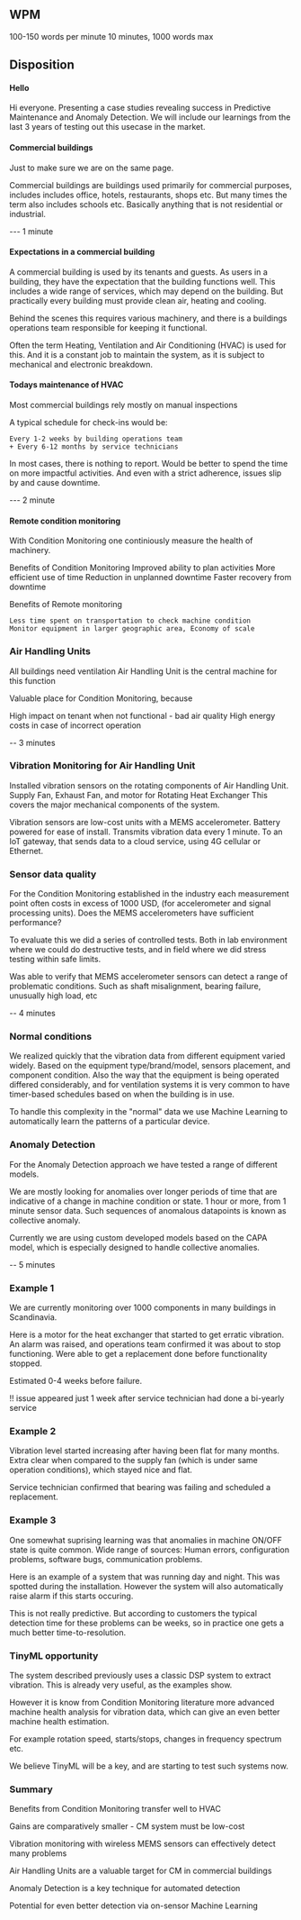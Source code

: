 
## WPM
100-150 words per minute
10 minutes, 1000 words max

## Disposition

#### Hello

Hi everyone.
Presenting a case studies revealing success in Predictive Maintenance and Anomaly Detection.
We will include our learnings from the last 3 years of testing out this usecase in the market.

#### Commercial buildings
Just to make sure we are on the same page.

Commercial buildings are buildings used primarily for commercial purposes,
includes includes office, hotels, restaurants, shops etc.
But many times the term also includes schools etc.
Basically anything that is not residential or industrial.

--- 1 minute

#### Expectations in a commercial building
A commercial building is used by its tenants and guests.
As users in a building, they have the expectation that the building functions well.
This includes a wide range of services, which may depend on the building.
But practically every building must provide clean air, heating and cooling.

Behind the scenes this requires various machinery,
and there is a buildings operations team responsible for keeping it functional.

Often the term Heating, Ventilation and Air Conditioning (HVAC) is used for this.
And it is a constant job to maintain the system,
as it is subject to mechanical and electronic breakdown.


#### Todays maintenance of HVAC
Most commercial buildings rely mostly on manual inspections

A typical schedule for check-ins would be:

    Every 1-2 weeks by building operations team
    + Every 6-12 months by service technicians

In most cases, there is nothing to report.
Would be better to spend the time on more impactful activities.
And even with a strict adherence, issues slip by and cause downtime.

--- 2 minute

#### Remote condition monitoring

With Condition Monitoring one continiously measure the health of machinery.

Benefits of Condition Monitoring
    Improved ability to plan activities
    More efficient use of time
    Reduction in unplanned downtime
    Faster recovery from downtime

Benefits of Remote monitoring 

    Less time spent on transportation to check machine condition
    Monitor equipment in larger geographic area, Economy of scale



### Air Handling Units

All buildings need ventilation
Air Handling Unit is the central machine for this function

Valuable place for Condition Monitoring, because

High impact on tenant when not functional - bad air quality
High energy costs in case of incorrect operation

-- 3 minutes

### Vibration Monitoring for Air Handling Unit

Installed vibration sensors on the rotating components of Air Handling Unit.
Supply Fan, Exhaust Fan, and motor for Rotating Heat Exchanger
This covers the major mechanical components of the system.

Vibration sensors are low-cost units with a MEMS accelerometer.
Battery powered for ease of install.
Transmits vibration data every 1 minute.
To an IoT gateway, that sends data to a cloud service, using 4G cellular or Ethernet.

### Sensor data quality
For the Condition Monitoring established in the industry
each measurement point often costs in excess of 1000 USD,
(for accelerometer and signal processing units).
Does the MEMS accelerometers have sufficient performance?

To evaluate this we did a series of controlled tests.
Both in lab environment where we could do destructive tests,
and in field where we did stress testing within safe limits.

Was able to verify that MEMS accelerometer sensors can detect
a range of problematic conditions.
Such as shaft misalignment, bearing failure, unusually high load, etc

-- 4 minutes

### Normal conditions

We realized quickly that the vibration data from different equipment varied widely.
Based on the equipment type/brand/model, sensors placement, and component condition.
Also the way that the equipment is being operated differed considerably,
and for ventilation systems it is very common to have timer-based schedules
based on when the building is in use.

To handle this complexity in the "normal" data we use Machine Learning
to automatically learn the patterns of a particular device.

### Anomaly Detection

For the Anomaly Detection approach we have tested a range of different models.

We are mostly looking for anomalies over longer periods of time
that are indicative of a change in machine condition or state.
1 hour or more, from 1 minute sensor data.
Such sequences of anomalous datapoints is known as collective anomaly.

Currently we are using custom developed models based on the CAPA model,
which is especially designed to handle collective anomalies.

-- 5 minutes


### Example 1

We are currently monitoring over 1000 components in many buildings in Scandinavia.


Here is a motor for the heat exchanger that started to get erratic vibration.
An alarm was raised, and operations team confirmed it was about to stop functioning.
Were able to get a replacement done before functionality stopped.

Estimated 0-4 weeks before failure.

!! issue appeared just 1 week after service technician had done a bi-yearly service

### Example 2

Vibration level started increasing after having been flat for many months.
Extra clear when compared to the supply fan (which is under same operation conditions),
which stayed nice and flat.

Service technician confirmed that bearing was failing and scheduled a replacement.

### Example 3

One somewhat suprising learning was that
anomalies in machine ON/OFF state is quite common.
Wide range of sources:
Human errors, configuration problems, software bugs, communication problems.

Here is an example of a system that was running day and night.
This was spotted during the installation.
However the system will also automatically raise alarm if this starts occuring.

This is not really predictive.
But according to customers the typical detection time for these problems can be weeks,
so in practice one gets a much better time-to-resolution.


### TinyML opportunity

The system described previously uses a classic DSP system to extract vibration.
This is already very useful, as the examples show.

However it is know from Condition Monitoring literature
more advanced machine health analysis for vibration data,
which can give an even better machine health estimation.

For example rotation speed, starts/stops, changes in frequency spectrum etc.

We believe TinyML will be a key,
and are starting to test such systems now.


### Summary

Benefits from Condition Monitoring transfer well to HVAC

Gains are comparatively smaller - CM system must be low-cost

Vibration monitoring with wireless MEMS sensors can effectively detect many problems

Air Handling Units are a valuable target for CM in commercial buildings

Anomaly Detection is a key technique for automated detection

Potential for even better detection via on-sensor Machine Learning

